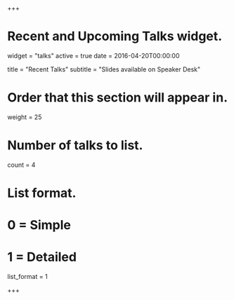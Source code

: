 +++
# Recent and Upcoming Talks widget.
widget = "talks"
active = true
date = 2016-04-20T00:00:00

title = "Recent Talks"
subtitle = "Slides available on Speaker Desk"

# Order that this section will appear in.
weight = 25

# Number of talks to list.
count = 4

# List format.
#   0 = Simple
#   1 = Detailed
list_format = 1

+++
